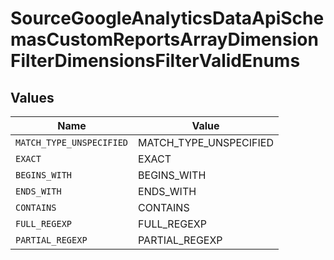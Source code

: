# SourceGoogleAnalyticsDataApiSchemasCustomReportsArrayDimensionFilterDimensionsFilterValidEnums


## Values

| Name                     | Value                    |
| ------------------------ | ------------------------ |
| `MATCH_TYPE_UNSPECIFIED` | MATCH_TYPE_UNSPECIFIED   |
| `EXACT`                  | EXACT                    |
| `BEGINS_WITH`            | BEGINS_WITH              |
| `ENDS_WITH`              | ENDS_WITH                |
| `CONTAINS`               | CONTAINS                 |
| `FULL_REGEXP`            | FULL_REGEXP              |
| `PARTIAL_REGEXP`         | PARTIAL_REGEXP           |